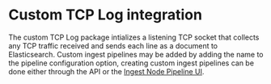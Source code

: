 # Custom TCP Log integration

The custom TCP Log package intializes a listening TCP socket that collects any TCP traffic received and sends each line as a document to Elasticsearch.
Custom ingest pipelines may be added by adding the name to the pipeline configuration option, creating custom ingest pipelines can be done either through the API or the [Ingest Node Pipeline UI](/app/management/ingest/ingest_pipelines/).

